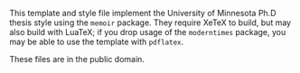 This template and style file implement the University of Minnesota Ph.D thesis
style using the `memoir` package.  They require XeTeX to build, but may also
build with LuaTeX; if you drop usage of the `moderntimes` package, you may be
able to use the template with `pdflatex`.

These files are in the public domain.

